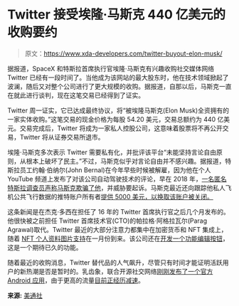# Twitter 接受埃隆·马斯克 440 亿美元的收购要约

> 原文：<https://www.xda-developers.com/twitter-buyout-elon-musk/>

据报道，SpaceX 和特斯拉首席执行官埃隆·马斯克有兴趣收购社交媒体网络 Twitter 已经有一段时间了。当他成为该网站的最大股东时，他在技术领域掀起了波澜，随后又对整个公司进行了更大规模的收购。据报道，自那以后，马斯克一直在就此进行谈判，现在这笔交易已经得到了证实。

Twitter 周一证实，它已达成最终协议，将“被埃隆马斯克(Elon Musk)全资拥有的一家实体收购。”这笔交易的现金价格为每股 54.20 美元，交易总额约为 440 亿美元。交易完成后，Twitter 将成为一家私人控股公司，这意味着股票将不再公开交易，Twitter 将从证券交易所退市。

埃隆·马斯克多次表示 Twitter 需要私有化，并批评该平台“未能坚持言论自由原则，从根本上破坏了民主。”不过，马斯克似乎对言论自由并不感兴趣。据报道，特斯拉员工约翰·伯纳尔(John Bernal)在今年早些时候被解雇，因为他在个人 YouTube 频道上发布了对该公司自动驾驶技术的评论，早在 2018 年，[一名匿名特斯拉调查员声称马斯克欺骗了他](https://www.fastcompany.com/90208132/elon-musk-allegedly-silenced-an-online-critic-with-peter-thiels-playbook)，并威胁要起诉。马斯克最近还向跟踪他私人飞机公共飞行数据的推特账户所有者[提供 5000 美元，以换取该账户被关闭。](https://www.nbcnews.com/news/us-news/teen-rejects-elon-musks-5000-offer-shut-jet-tracker-rcna14256)

这条新闻是在杰克·多西在担任了 16 年的 Twitter 首席执行官之后几个月发布的。他很快被之前担任 Twitter 首席技术官(CTO)的帕拉格·阿格拉瓦尔(Parag Agrawal)取代。Twitter 最近的大部分注意力都集中在加密货币和 NFT 集成上，随着 [NFT 个人资料图片支持](https://www.xda-developers.com/twitter-blue-nft/)在一月份到来。该公司还在[开发一个功能编辑按钮](https://www.xda-developers.com/twitter-edit-tweet-button-leak-first-look/)，这是一个期待已久的功能。

随着最近的收购消息，Twitter 替代品的人气飙升，尽管只有时间才能证明活跃用户的新热潮是否是暂时的。乳齿象，联合开源社交网络[刚刚发布了一个官方 Android 应用](https://www.xda-developers.com/mastodon-official-android-app/)，由于更高的流量[目前正经历减速](https://mastodon.social/@Gargron/108193107554878363)。

**来源:** [美通社](https://www.prnewswire.com/news-releases/elon-musk-to-acquire-twitter-301532245.html)
